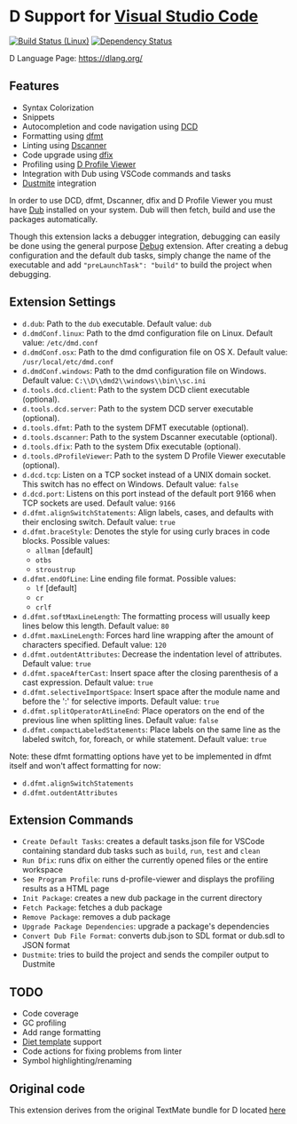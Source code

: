 # D Support for [Visual Studio Code](https://code.visualstudio.com/)

[![Build Status (Linux)](https://img.shields.io/travis/dlang-vscode/dlang-vscode.svg?style=flat-square)](https://travis-ci.org/dlang-vscode/dlang-vscode) 
[![Dependency Status](https://www.versioneye.com/user/projects/57168066fcd19a0051855e77/badge.svg?style=flat)](https://www.versioneye.com/user/projects/57168066fcd19a0051855e77)

D Language Page: https://dlang.org/

## Features

* Syntax Colorization
* Snippets
* Autocompletion and code navigation using [DCD](https://github.com/Hackerpilot/dcd)
* Formatting using [dfmt](https://github.com/Hackerpilot/dfmt)
* Linting using [Dscanner](https://github.com/Hackerpilot/dscanner)
* Code upgrade using [dfix](https://github.com/Hackerpilot/dfix)
* Profiling using [D Profile Viewer](https://bitbucket.org/andrewtrotman/d-profile-viewer)
* Integration with Dub using VSCode commands and tasks
* [Dustmite](https://github.com/CyberShadow/DustMite/wiki) integration

In order to use DCD, dfmt, Dscanner, dfix and D Profile Viewer you must have [Dub](https://github.com/D-Programming-Language/dub#installation) installed on your system.
Dub will then fetch, build and use the packages automatically.

Though this extension lacks a debugger integration, debugging can easily be done using the general purpose [Debug](https://github.com/WebFreak001/code-debug) extension.
After creating a debug configuration and the default dub tasks, simply change the name of the executable and add `"preLaunchTask": "build"` to build the project when debugging.

## Extension Settings

* `d.dub`: Path to the `dub` executable. Default value: `dub`
* `d.dmdConf.linux`: Path to the dmd configuration file on Linux. Default value: `/etc/dmd.conf`
* `d.dmdConf.osx`: Path to the dmd configuration file on OS X. Default value: `/usr/local/etc/dmd.conf`
* `d.dmdConf.windows`: Path to the dmd configuration file on Windows. Default value: `C:\\D\\dmd2\\windows\\bin\\sc.ini`
* `d.tools.dcd.client`: Path to the system DCD client executable (optional).
* `d.tools.dcd.server`: Path to the system DCD server executable (optional).
* `d.tools.dfmt`: Path to the system DFMT executable (optional).
* `d.tools.dscanner`: Path to the system Dscanner executable (optional).
* `d.tools.dfix`: Path to the system Dfix executable (optional).
* `d.tools.dProfileViewer`: Path to the system D Profile Viewer executable (optional).
* `d.dcd.tcp`: Listen on a TCP socket instead of a UNIX domain socket. This switch has no effect on Windows. Default value: `false`
* `d.dcd.port`: Listens on this port instead of the default port 9166 when TCP sockets are used. Default value: `9166`
* `d.dfmt.alignSwitchStatements`: Align labels, cases, and defaults with their enclosing switch. Default value: `true`
* `d.dfmt.braceStyle`: Denotes the style for using curly braces in code blocks. Possible values:
  * `allman` [default]
  * `otbs`
  * `stroustrup`
* `d.dfmt.endOfLine`: Line ending file format. Possible values:
  * `lf` [default]
  * `cr`
  * `crlf`
* `d.dfmt.softMaxLineLength`: The formatting process will usually keep lines below this length. Default value: `80`
* `d.dfmt.maxLineLength`: Forces hard line wrapping after the amount of characters specified. Default value: `120`
* `d.dfmt.outdentAttributes`: Decrease the indentation level of attributes. Default value: `true`
* `d.dfmt.spaceAfterCast`: Insert space after the closing parenthesis of a cast expression. Default value: `true`
* `d.dfmt.selectiveImportSpace`: Insert space after the module name and before the ':' for selective imports. Default value: `true`
* `d.dfmt.splitOperatorAtLineEnd`: Place operators on the end of the previous line when splitting lines. Default value: `false`
* `d.dfmt.compactLabeledStatements`: Place labels on the same line as the labeled switch, for, foreach, or while statement. Default value: `true`

Note: these dfmt formatting options have yet to be implemented in dfmt itself and won't affect formatting for now:
* `d.dfmt.alignSwitchStatements`
* `d.dfmt.outdentAttributes`

## Extension Commands

* `Create Default Tasks`: creates a default tasks.json file for VSCode containing standard dub tasks such as `build`, `run`, `test` and `clean`
* `Run Dfix`: runs dfix on either the currently opened files or the entire workspace
* `See Program Profile`: runs d-profile-viewer and displays the profiling results as a HTML page
* `Init Package`: creates a new dub package in the current directory
* `Fetch Package`: fetches a dub package
* `Remove Package`: removes a dub package
* `Upgrade Package Dependencies`: upgrade a package's dependencies
* `Convert Dub File Format`: converts dub.json to SDL format or dub.sdl to JSON format
* `Dustmite`: tries to build the project and sends the compiler output to Dustmite

## TODO

* Code coverage
* GC profiling
* Add range formatting
* [Diet template](http://vibed.org/features#diet-templates) support
* Code actions for fixing problems from linter
* Symbol highlighting/renaming

## Original code

This extension derives from the original TextMate bundle for D located [here](https://github.com/textmate/d.tmbundle)
